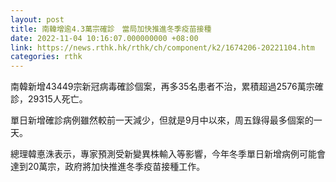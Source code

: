 ```yaml
---
layout: post
title: 南韓增逾4.3萬宗確診　當局加快推進冬季疫苗接種
date: 2022-11-04 10:16:07.000000000 +08:00
link: https://news.rthk.hk/rthk/ch/component/k2/1674206-20221104.htm
categories: rthk
---
```


南韓新增43449宗新冠病毒確診個案，再多35名患者不治，累積超過2576萬宗確診，29315人死亡。

單日新增確診病例雖然較前一天減少，但就是9月中以來，周五錄得最多個案的一天。

總理韓悳洙表示，專家預測受新變異株輸入等影響，今年冬季單日新增病例可能會達到20萬宗，政府將加快推進冬季疫苗接種工作。
